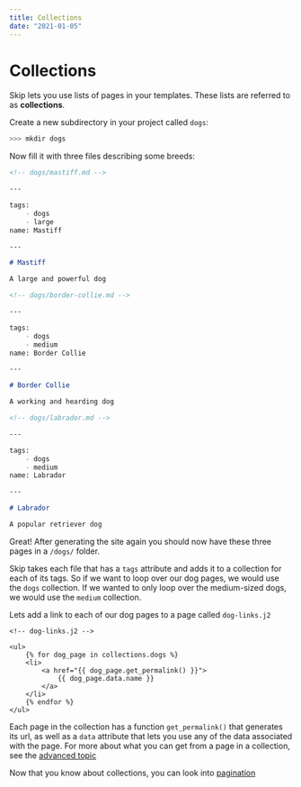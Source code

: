 ```yaml
---
title: Collections
date: "2021-01-05"
---
```


# Collections

Skip lets you use lists of pages in your templates.
These lists are referred to as **collections**.

Create a new subdirectory in your project called `dogs`:

``` bash
>>> mkdir dogs
```

Now fill it with three files describing some breeds:

``` markdown
<!-- dogs/mastiff.md -->

---

tags:
    - dogs
    - large
name: Mastiff

---

# Mastiff

A large and powerful dog
```

``` markdown
<!-- dogs/border-collie.md -->

---

tags: 
    - dogs
    - medium
name: Border Collie

---

# Border Collie

A working and hearding dog
```

``` markdown
<!-- dogs/labrador.md -->

---

tags: 
    - dogs
    - medium
name: Labrador

---

# Labrador

A popular retriever dog
```

Great! After generating the site again you should now have these three pages in a `/dogs/` folder.

Skip takes each file that has a `tags` attribute and adds it to a collection for each of its tags.
So if we want to loop over our dog pages, we would use the `dogs` collection.
If we wanted to only loop over the medium-sized dogs, we would use the `medium` collection.

Lets add a link to each of our dog pages to a page called `dog-links.j2`

``` jinja2
<!-- dog-links.j2 -->

<ul>
    {% for dog_page in collections.dogs %}
    <li>
        <a href="{{ dog_page.get_permalink() }}">
            {{ dog_page.data.name }}
        </a>
    </li>
    {% endfor %}
</ul>
```

Each page in the collection has a function `get_permalink()` that generates its url, as well as a `data` attribute that lets you use any of the data associated with the page. For more about what you can get from a page in a collection, see the [advanced topic](/advanced/pagefile-objects/)

Now that you know about collections, you can look into [pagination](/introduction/pagination/)